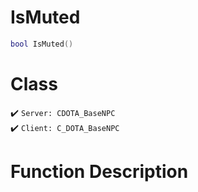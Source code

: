 # IsMuted
```lua
bool IsMuted()
```
# Class
✔️ `Server: CDOTA_BaseNPC`  
✔️ `Client: C_DOTA_BaseNPC`  

# Function Description


